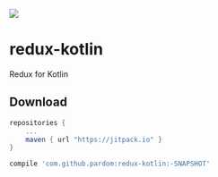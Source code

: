 [![](https://jitpack.io/v/pardom/redux-kotlin.svg)](https://jitpack.io/#pardom/redux-kotlin)

# redux-kotlin

Redux for Kotlin

Download
--------

```groovy
repositories {
	...
	maven { url "https://jitpack.io" }
}
```

```groovy
compile 'com.github.pardom:redux-kotlin:-SNAPSHOT'
```

